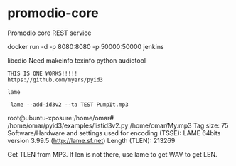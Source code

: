 # promodio-core
Promodio core REST service

docker run -d -p 8080:8080 -p 50000:50000 jenkins


libcdio
	Need makeinfo
		 texinfo
	python audiotool
	
	THIS IS ONE WORKS!!!!!
	https://github.com/myers/pyid3
	
	lame
	
	 lame --add-id3v2 --ta TEST PumpIt.mp3
	 
root@ubuntu-xposure:/home/omar# /home/omar/pyid3/examples/listid3v2.py /home/omar/My.mp3
Tag size:  75
Software/Hardware and settings used for encoding (TSSE): LAME 64bits version 3.99.5 (http://lame.sf.net)
                                          Length (TLEN): 213269
                                          
Get TLEN from MP3.
If len is not there, use lame to get WAV to get LEN.

